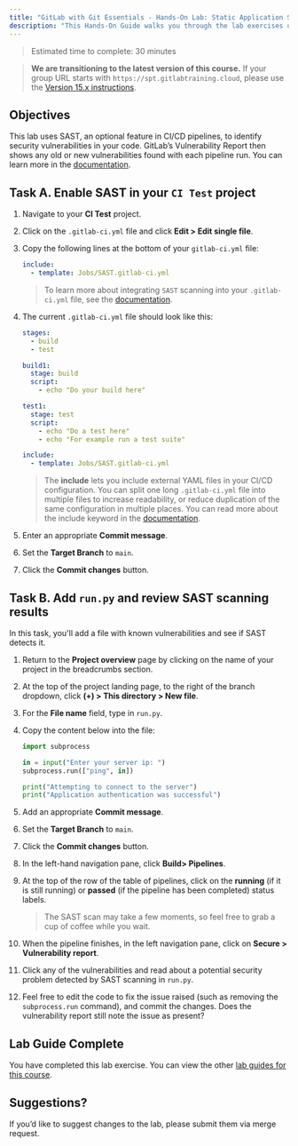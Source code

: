 ```yaml
---
title: "GitLab with Git Essentials - Hands-On Lab: Static Application Security Testing (SAST)"
description: "This Hands-On Guide walks you through the lab exercises used in the GitLab with Git Essentials course."
---
```


> Estimated time to complete: 30 minutes

> **We are transitioning to the latest version of this course.**  If your group URL starts with `https://spt.gitlabtraining.cloud`, please use the [Version 15.x instructions](https://gitlab.com/gitlab-com/content-sites/handbook/-/blob/d14ee71aeac2054c72ce96e8b35ba2511f86a7ca/content/handbook/customer-success/professional-services-engineering/education-services/gitbasicshandsonlab6.md).

## Objectives

This lab uses SAST, an optional feature in CI/CD pipelines, to identify security vulnerabilities in your code. GitLab’s Vulnerability Report then shows any old or new vulnerabilities found with each pipeline run. You can learn more in the [documentation](https://docs.gitlab.com/ee/user/application_security/sast/).

## Task A. Enable SAST in your `CI Test` project

1. Navigate to your **CI Test** project.

1. Click on the `.gitlab-ci.yml` file and click **Edit > Edit single file**.

1. Copy the following lines at the bottom of your `gitlab-ci.yml` file:

    ```yaml
    include:
      - template: Jobs/SAST.gitlab-ci.yml
    ```

    > To learn more about integrating `SAST` scanning into your `.gitlab-ci.yml` file, see the [documentation](https://docs.gitlab.com/ee/user/application_security/sast/#configure-sast-in-your-cicd-yaml).

1. The current `.gitlab-ci.yml` file should look like this:

    ```yaml
    stages:
      - build
      - test

    build1:
      stage: build
      script:
        - echo "Do your build here"

    test1:
      stage: test
      script:
        - echo "Do a test here"
        - echo "For example run a test suite"

    include:
      - template: Jobs/SAST.gitlab-ci.yml
    ```

    > The **include** lets you include external YAML files in your CI/CD configuration. You can split one long `.gitlab-ci.yml` file into multiple files to increase readability, or reduce duplication of the same configuration in multiple places. You can read more about the include keyword in the [documentation](https://docs.gitlab.com/ee/ci/yaml/#include).

1. Enter an appropriate **Commit message**.

1. Set the **Target Branch** to `main`.

1. Click the **Commit changes** button.

## Task B. Add `run.py` and review SAST scanning results

In this task, you'll add a file with known vulnerabilities and see if SAST detects it.

1. Return to the **Project overview** page by clicking on the name of your project in the breadcrumbs section.

1. At the top of the project landing page, to the right of the branch dropdown, click **(+) > This directory > New file**.

1. For the **File name** field, type in `run.py`.

1. Copy the content below into the file:

    ```python
    import subprocess

    in = input("Enter your server ip: ")
    subprocess.run(["ping", in])

    print("Attempting to connect to the server")
    print("Application authentication was successful")
    ```

1. Add an appropriate **Commit message**.

1. Set the **Target Branch** to `main`.

1. Click the **Commit changes** button.

1. In the left-hand navigation pane, click **Build> Pipelines**.

1. At the top of the row of the table of pipelines, click on the **running** (if it is still running) or **passed** (if the pipeline has been completed) status labels.

    > The SAST scan may take a few moments, so feel free to grab a cup of coffee while you wait.

1. When the pipeline finishes, in the left navigation pane, click on **Secure > Vulnerability report**.

1. Click any of the vulnerabilities and read about a potential security problem detected by SAST scanning in `run.py`.

1. Feel free to edit the code to fix the issue raised (such as removing the `subprocess.run` command), and commit the changes. Does the vulnerability report still note the issue as present?

## Lab Guide Complete

You have completed this lab exercise. You can view the other [lab guides for this course](/handbook/customer-success/professional-services-engineering/education-services/gitbasicshandson).

## Suggestions?

If you’d like to suggest changes to the lab, please submit them via merge request.
